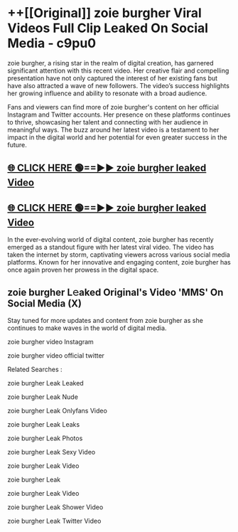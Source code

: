 # ++[[Original]] zoie burgher Viral Videos Full Clip Leaked On Social Media - c9pu0<br>

zoie burgher, a rising star in the realm of digital creation, has garnered significant attention with this recent video. Her creative flair and compelling presentation have not only captured the interest of her existing fans but have also attracted a wave of new followers. The video’s success highlights her growing influence and ability to resonate with a broad audience.

Fans and viewers can find more of zoie burgher's content on her official Instagram and Twitter accounts. Her presence on these platforms continues to thrive, showcasing her talent and connecting with her audience in meaningful ways. The buzz around her latest video is a testament to her impact in the digital world and her potential for even greater success in the future.


## [🌐 CLICK HERE 🟢==►► zoie burgher leaked Video ](https://onlyclips.site?title=zoie_burgher&ref=git)

## [🌐 CLICK HERE 🟢==►► zoie burgher leaked Video ](https://onlyclips.site?title=zoie_burgher&ref=git)


In the ever-evolving world of digital content, zoie burgher has recently emerged as a standout figure with her latest viral video. The video has taken the internet by storm, captivating viewers across various social media platforms. Known for her innovative and engaging content, zoie burgher has once again proven her prowess in the digital space.



## zoie burgher L𝚎aked Original's Video 'MMS' On Social Media (X)


Stay tuned for more updates and content from zoie burgher as she continues to make waves in the world of digital media.

zoie burgher video Instagram

zoie burgher video official twitter


Related Searches :

zoie burgher Leak Leaked

zoie burgher Leak Nude

zoie burgher Leak Onlyfans Video

zoie burgher Leak Leaks

zoie burgher Leak Photos

zoie burgher Leak Sexy Video

zoie burgher Leak Video

zoie burgher Leak

zoie burgher Leak Video

zoie burgher Leak Shower Video

zoie burgher Leak Twitter Video

